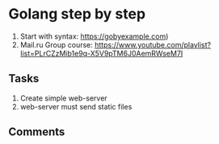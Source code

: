 # Golang step by step
1. Start with syntax: https://gobyexample.com)
1. Mail.ru Group course: https://www.youtube.com/playlist?list=PLrCZzMib1e9q-X5V9pTM6J0AemRWseM7I

## Tasks
1. Create simple web-server
1. web-server must send static files

## Comments
